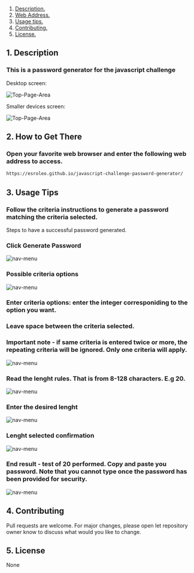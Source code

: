 1. [ Description. ](#desc)
2. [ Web Address. ](#web-address)
3. [ Usage tips. ](#usage)
4. [ Contributing. ](#contributing)
5. [ License. ](#license)


<a name="desc"></a>
## 1. Description


### This is a password generator for the javascript challenge


Desktop screen:

![Top-Page-Area](./assets/images/landing-page.JPG?raw=true "Top-Page-Area")

Smaller devices screen:

![Top-Page-Area](./assets/images/landing-page-smaller-screen.JPG?raw=true "Top-Page-Area")

<a name="web-address"></a>
## 2. How to Get There

### Open your favorite web browser and enter the following web address to access.

```html
https://esroleo.github.io/javascript-challenge-password-generator/
```
<a name="usage"></a>
## 3. Usage Tips


### Follow the criteria instructions to generate a password matching the criteria selected.

Steps to have a successful password generated.


### Click Generate Password

![nav-menu](./assets/images/click-generate-password.JPG?raw=true "Navigational Menu")

### Possible criteria options

![nav-menu](./assets/images/criteria-options.JPG?raw=true "Navigational Menu")

### Enter criteria options: enter the integer corresponiding to the option you want.
### Leave  space between the criteria selected. 
### Important note - if same criteria is entered twice or more, the repeating criteria will be ignored. Only one criteria will apply.

![nav-menu](./assets/images/enter-criteria.JPG?raw=true "Navigational Menu")

### Read the lenght rules. That is from 8-128 characters. E.g 20.

![nav-menu](./assets/images/enter-lenght.JPG?raw=true "Navigational Menu")

### Enter the desired lenght

![nav-menu](./assets/images/enter-lenght-integer.JPG?raw=true "Navigational Menu")

### Lenght selected confirmation

![nav-menu](./assets/images/enter-lenght-integer-confirmation.JPG?raw=true "Navigational Menu")

### End result - test of 20 performed. Copy and paste you password. Note that you cannot type once the password has been provided for security.

![nav-menu](./assets/images/copy-paste-your-password.JPG?raw=true "Navigational Menu")



<a name="contributing"></a>
## 4. Contributing
Pull requests are welcome. For major changes, please open let repository owner know to discuss what would you like to change.

<a name="license"></a>
## 5. License
None



